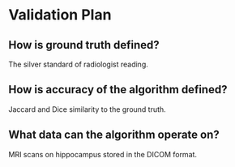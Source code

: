 # Validation Plan

## How is ground truth defined?
The silver standard of radiologist reading.

## How is accuracy of the algorithm defined?
Jaccard and Dice similarity to the ground truth.

## What data can the algorithm operate on?
MRI scans on hippocampus stored in the DICOM format.